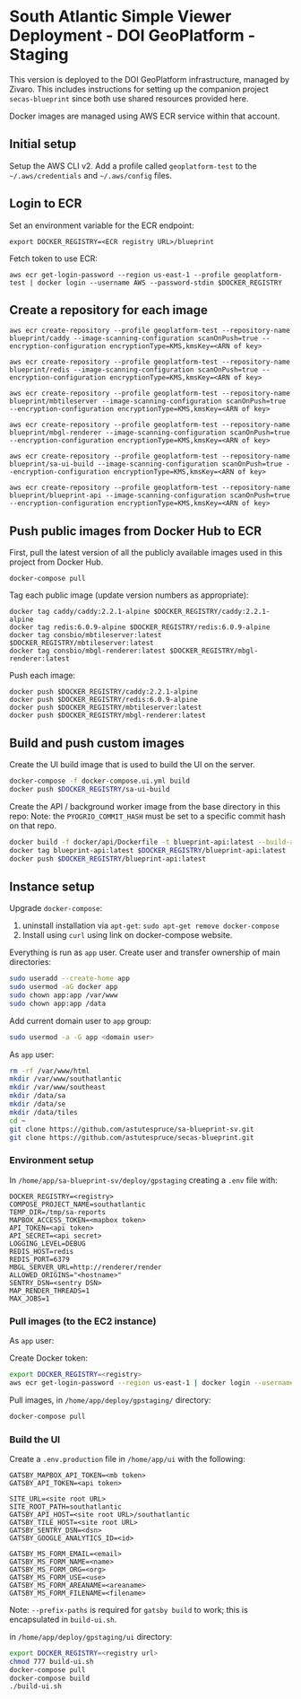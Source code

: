 # South Atlantic Simple Viewer Deployment - DOI GeoPlatform - Staging

This version is deployed to the DOI GeoPlatform infrastructure,
managed by Zivaro. This includes instructions for setting up the companion project
`secas-blueprint` since both use shared resources provided here.

Docker images are managed using AWS ECR service within that account.

## Initial setup

Setup the AWS CLI v2. Add a profile called `geoplatform-test` to the `~/.aws/credentials`
and `~/.aws/config` files.

## Login to ECR

Set an environment variable for the ECR endpoint:

```
export DOCKER_REGISTRY=<ECR registry URL>/blueprint
```

Fetch token to use ECR:

```
aws ecr get-login-password --region us-east-1 --profile geoplatform-test | docker login --username AWS --password-stdin $DOCKER_REGISTRY
```

## Create a repository for each image

```
aws ecr create-repository --profile geoplatform-test --repository-name blueprint/caddy --image-scanning-configuration scanOnPush=true --encryption-configuration encryptionType=KMS,kmsKey=<ARN of key>

aws ecr create-repository --profile geoplatform-test --repository-name blueprint/redis --image-scanning-configuration scanOnPush=true --encryption-configuration encryptionType=KMS,kmsKey=<ARN of key>

aws ecr create-repository --profile geoplatform-test --repository-name blueprint/mbtileserver --image-scanning-configuration scanOnPush=true --encryption-configuration encryptionType=KMS,kmsKey=<ARN of key>

aws ecr create-repository --profile geoplatform-test --repository-name blueprint/mbgl-renderer --image-scanning-configuration scanOnPush=true --encryption-configuration encryptionType=KMS,kmsKey=<ARN of key>

aws ecr create-repository --profile geoplatform-test --repository-name blueprint/sa-ui-build --image-scanning-configuration scanOnPush=true --encryption-configuration encryptionType=KMS,kmsKey=<ARN of key>

aws ecr create-repository --profile geoplatform-test --repository-name blueprint/blueprint-api --image-scanning-configuration scanOnPush=true --encryption-configuration encryptionType=KMS,kmsKey=<ARN of key>
```

## Push public images from Docker Hub to ECR

First, pull the latest version of all the publicly available images used in this project from Docker Hub.

```
docker-compose pull
```

Tag each public image (update version numbers as appropriate):

```
docker tag caddy/caddy:2.2.1-alpine $DOCKER_REGISTRY/caddy:2.2.1-alpine
docker tag redis:6.0.9-alpine $DOCKER_REGISTRY/redis:6.0.9-alpine
docker tag consbio/mbtileserver:latest $DOCKER_REGISTRY/mbtileserver:latest
docker tag consbio/mbgl-renderer:latest $DOCKER_REGISTRY/mbgl-renderer:latest
```

Push each image:

```
docker push $DOCKER_REGISTRY/caddy:2.2.1-alpine
docker push $DOCKER_REGISTRY/redis:6.0.9-alpine
docker push $DOCKER_REGISTRY/mbtileserver:latest
docker push $DOCKER_REGISTRY/mbgl-renderer:latest
```

## Build and push custom images

Create the UI build image that is used to build the UI on the server.

```bash
docker-compose -f docker-compose.ui.yml build
docker push $DOCKER_REGISTRY/sa-ui-build
```

Create the API / background worker image from the base directory in this repo:
Note: the `PYOGRIO_COMMIT_HASH` must be set to a specific commit hash on that repo.

```bash
docker build -f docker/api/Dockerfile -t blueprint-api:latest --build-arg PYOGRIO_COMMIT_HASH=<hash> .
docker tag blueprint-api:latest $DOCKER_REGISTRY/blueprint-api:latest
docker push $DOCKER_REGISTRY/blueprint-api:latest
```

## Instance setup

Upgrade `docker-compose`:

1. uninstall installation via `apt-get`: `sudo apt-get remove docker-compose`
2. Install using `curl` using link on docker-compose website.

Everything is run as `app` user. Create user and transfer ownership of main directories:

```bash
sudo useradd --create-home app
sudo usermod -aG docker app
sudo chown app:app /var/www
sudo chown app:app /data
```

Add current domain user to `app` group:

```bash
sudo usermod -a -G app <domain user>
```

As `app` user:

```bash
rm -rf /var/www/html
mkdir /var/www/southatlantic
mkdir /var/www/southeast
mkdir /data/sa
mkdir /data/se
mkdir /data/tiles
cd ~
git clone https://github.com/astutespruce/sa-blueprint-sv.git
git clone https://github.com/astutespruce/secas-blueprint.git
```

### Environment setup

In `/home/app/sa-blueprint-sv/deploy/gpstaging` creating a `.env` file with:

```
DOCKER_REGISTRY=<registry>
COMPOSE_PROJECT_NAME=southatlantic
TEMP_DIR=/tmp/sa-reports
MAPBOX_ACCESS_TOKEN=<mapbox token>
API_TOKEN=<api token>
API_SECRET=<api secret>
LOGGING_LEVEL=DEBUG
REDIS_HOST=redis
REDIS_PORT=6379
MBGL_SERVER_URL=http://renderer/render
ALLOWED_ORIGINS="<hostname>"
SENTRY_DSN=<sentry DSN>
MAP_RENDER_THREADS=1
MAX_JOBS=1
```

### Pull images (to the EC2 instance)

As `app` user:

Create Docker token:

```bash
export DOCKER_REGISTRY=<registry>
aws ecr get-login-password --region us-east-1 | docker login --username AWS --password-stdin $DOCKER_REGISTRY
```

Pull images, in `/home/app/deploy/gpstaging/` directory:

```bash
docker-compose pull
```

### Build the UI

Create a `.env.production` file in `/home/app/ui` with the following:

```
GATSBY_MAPBOX_API_TOKEN=<mb token>
GATSBY_API_TOKEN=<api token>

SITE_URL=<site root URL>
SITE_ROOT_PATH=southatlantic
GATSBY_API_HOST=<site root URL>/southatlantic
GATSBY_TILE_HOST=<site root URL>
GATSBY_SENTRY_DSN=<dsn>
GATSBY_GOOGLE_ANALYTICS_ID=<id>

GATSBY_MS_FORM_EMAIL=<email>
GATSBY_MS_FORM_NAME=<name>
GATSBY_MS_FORM_ORG=<org>
GATSBY_MS_FORM_USE=<use>
GATSBY_MS_FORM_AREANAME=<areaname>
GATSBY_MS_FORM_FILENAME=<filename>
```

Note: `--prefix-paths` is required for `gatsby build` to work; this is encapsulated in `build-ui.sh`.

in `/home/app/deploy/gpstaging/ui` directory:

```bash
export DOCKER_REGISTRY=<registry url>
chmod 777 build-ui.sh
docker-compose pull
docker-compose build
./build-ui.sh
```
